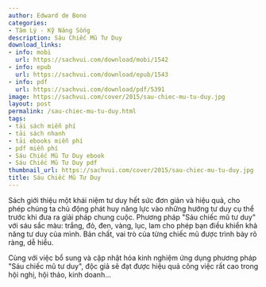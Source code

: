 ```yaml
---
author: Edward de Bono
categories:
- Tâm Lý - Kỹ Năng Sống
description: Sáu Chiếc Mũ Tư Duy
download_links:
- info: mobi
  url: https://sachvui.com/download/mobi/1542
- info: epub
  url: https://sachvui.com/download/epub/1543
- info: pdf
  url: https://sachvui.com/download/pdf/5391
image: https://sachvui.com/cover/2015/sau-chiec-mu-tu-duy.jpg
layout: post
permalink: /sau-chiec-mu-tu-duy.html
tags:
- tải sách miễn phí
- tải sách nhanh
- tải ebooks miễn phí
- pdf miễn phí
- Sáu Chiếc Mũ Tư Duy ebook
- Sáu Chiếc Mũ Tư Duy pdf
thumbnail_url: https://sachvui.com/cover/2015/sau-chiec-mu-tu-duy.jpg
title: Sáu Chiếc Mũ Tư Duy
---
```


 <div class="item-desc text-justify"> <p>Sách giới thiệu một khái niệm tư duy hết sức đơn giản và hiệu quả, cho phép chúng ta chủ động phát huy năng lực vào những hướng tư duy cụ thể trước khi đưa ra giải pháp chung cuộc. Phương pháp "Sáu chiếc mũ tư duy" với sáu sắc màu: trắng, đỏ, đen, vàng, lục, lam cho phép bạn điều khiển khả năng tư duy của mình. Bản chất, vai trò của từng chiếc mũ được trình bày rõ ràng, dễ hiểu.</p><p>Cùng với việc bổ sung và cập nhật hóa kinh nghiệm ứng dụng phương pháp "Sáu chiếc mũ tư duy", độc giả sẽ đạt được hiệu quả công việc rất cao trong hội nghị, hội thảo, kinh doanh...</p> </div>